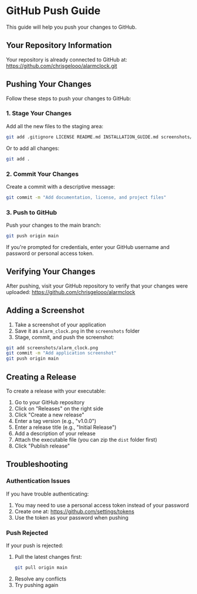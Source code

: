 # GitHub Push Guide

This guide will help you push your changes to GitHub.

## Your Repository Information

Your repository is already connected to GitHub at:
https://github.com/chrisgelooo/alarmclock.git

## Pushing Your Changes

Follow these steps to push your changes to GitHub:

### 1. Stage Your Changes

Add all the new files to the staging area:

```bash
git add .gitignore LICENSE README.md INSTALLATION_GUIDE.md screenshots/
```

Or to add all changes:

```bash
git add .
```

### 2. Commit Your Changes

Create a commit with a descriptive message:

```bash
git commit -m "Add documentation, license, and project files"
```

### 3. Push to GitHub

Push your changes to the main branch:

```bash
git push origin main
```

If you're prompted for credentials, enter your GitHub username and password or personal access token.

## Verifying Your Changes

After pushing, visit your GitHub repository to verify that your changes were uploaded:
https://github.com/chrisgelooo/alarmclock

## Adding a Screenshot

1. Take a screenshot of your application
2. Save it as `alarm_clock.png` in the `screenshots` folder
3. Stage, commit, and push the screenshot:

```bash
git add screenshots/alarm_clock.png
git commit -m "Add application screenshot"
git push origin main
```

## Creating a Release

To create a release with your executable:

1. Go to your GitHub repository
2. Click on "Releases" on the right side
3. Click "Create a new release"
4. Enter a tag version (e.g., "v1.0.0")
5. Enter a release title (e.g., "Initial Release")
6. Add a description of your release
7. Attach the executable file (you can zip the `dist` folder first)
8. Click "Publish release"

## Troubleshooting

### Authentication Issues

If you have trouble authenticating:

1. You may need to use a personal access token instead of your password
2. Create one at: https://github.com/settings/tokens
3. Use the token as your password when pushing

### Push Rejected

If your push is rejected:

1. Pull the latest changes first:
   ```bash
   git pull origin main
   ```
2. Resolve any conflicts
3. Try pushing again
